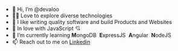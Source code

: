 - 👋 Hi, I’m @<span title="Gajulamandyam Deva Kumar">devaloo</span>
- 👩‍💻 Love to explore diverse technologies
- 👀 I like writing quality software and build Products and Websites
- 💖 In love with JavaScript 💘
- 🌱 I’m currently learning <strong>M</strong>ongoDB &nbsp;<b>E</b>xpressJS &nbsp;<b>A</b>ngular &nbsp;<b>N</b>odeJS 
- 📫 Reach out to me on <a href="https://www.linkedin.com/in/gajulamandyam-deva-kumar-5b78971a8/" target="_blank">Linkedin</a> 

<!---
devaloo/devaloo is a ✨ special ✨ repository because its `README.md` (this file) appears on your GitHub profile.
You can click the Preview link to take a look at your changes.
--->
